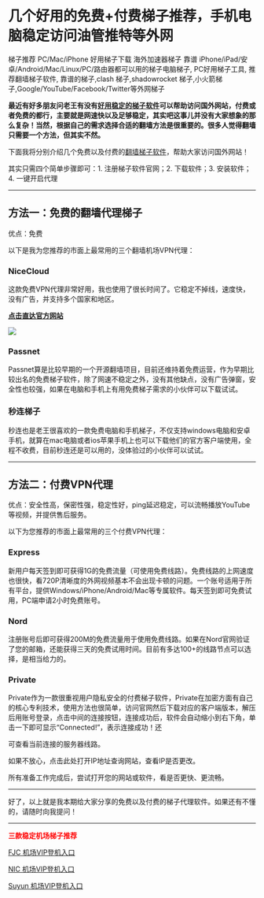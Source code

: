 # 几个好用的免费+付费梯子推荐，手机电脑稳定访问油管推特等外网
梯子推荐 PC/Mac/iPhone 好用梯子下载 海外加速器梯子 靠谱 iPhone/iPad/安卓/Android/Mac/Linux/PC/路由器都可以用的梯子电脑梯子, PC好用梯子工具, 推荐翻墙梯子软件,  靠谱的梯子,clash 梯子,shadowrocket 梯子,小火箭梯子,Google/YouTube/Facebook/Twitter等外网梯子

**最近有好多朋友问老王有没有[好用稳定的梯子软件](https://discuss.d2l.ai/t/vpn-clash/23308)可以帮助访问国外网站，付费或者免费的都行，主要就是网速快以及足够稳定，其实吧这事儿并没有大家想象的那么复杂！当然，根据自己的需求选择合适的翻墙方法是很重要的。很多人觉得翻墙只需要一个方法，但其实不然。**

下面我将分别介绍几个免费以及付费的[翻墙梯子软件](https://github.com/Tecnono/Best-VPN-01)，帮助大家访问国外网站！

其实只需四个简单步骤即可：1. 注册梯子软件官网；2. 下载软件；3. 安装软件；4. 一键开启代理

-----

## **方法一：免费的翻墙代理梯子**
优点：免费

以下是我为您推荐的市面上最常用的三个翻墙机场VPN代理：

### NiceCloud
这款免费VPN代理非常好用，我也使用了很长时间了。它稳定不掉线，速度快，没有广告，并支持多个国家和地区。

**[点击直达官方网站](https://go.51tz.cc/nicecloud)**

![](https://doveee.com/templates/temp/assets/includes/img/homepagetabs3.png)



### Passnet
Passnet算是比较早期的一个开源翻墙项目，目前还维持着免费运营，作为早期比较出名的免费梯子软件，除了网速不稳定之外，没有其他缺点，没有广告弹窗，安全性也较强，如果在电脑和手机上有用免费梯子需求的小伙伴可以下载试试。


### 秒连梯子
秒连也是老王很喜欢的一款免费电脑和手机梯子，不仅支持windows电脑和安卓手机，就算在mac电脑或者ios苹果手机上也可以下载他们的官方客户端使用，全程不收费，目前秒连还是可以用的，没体验过的小伙伴可以试试。

-----

## 方法二：付费VPN代理
优点：安全性高，保密性强，稳定性好，ping延迟稳定，可以流畅播放YouTube等视频，并提供售后服务。

以下为您推荐的市面上最常用的三个付费VPN代理：

### Express
新用户每天签到即可获得1G的免费流量（可使用免费线路）。免费线路的上网速度也很快，看720P清晰度的外网视频基本不会出现卡顿的问题。一个账号适用于所有平台，提供Windows/iPhone/Android/Mac等专属软件。每天签到即可免费试用，PC端申请2小时免费账号。

### Nord
注册账号后即可获得200M的免费流量用于使用免费线路。如果在Nord官网验证了您的邮箱，还能获得三天的免费试用时间。目前有多达100+的线路节点可以选择，是相当给力的。

### Private
Private作为一款很重视用户隐私安全的付费梯子软件，Private在加密方面有自己的核心专利技术，使用方法也很简单，访问官网然后下载对应的客户端版本，解压后用账号登录，点击中间的连接按钮，连接成功后，软件会自动缩小到右下角，单击一下即可显示“Connected!”，表示连接成功！还

可查看当前连接的服务器线路。

如果不放心，点击此处打开IP地址查询网站，查看IP是否更改。

所有准备工作完成后，尝试打开您的网站或软件，看是否更快、更流畅。

-----

好了，以上就是我本期给大家分享的免费以及付费的梯子代理软件。如果还有不懂的，请随时向我提问！

--------------------------------------------------------------------------------------------------------------------------------------------------------
<p><b><span style="color: red;">三款稳定机场梯子推荐</span></b></p>
<p><a href="https://go.51tz.cc/fjcloud">FJC 机场VIP登机入口</a></p>
<p><a href="https://go.51tz.cc/nicecloud">NIC 机场VIP登机入口</a></p>
<p><a href="https://go.51tz.cc/sycloud">Suyun 机场VIP登机入口</a></p>

